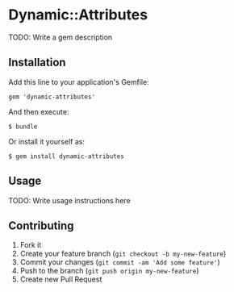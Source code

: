 # Dynamic::Attributes

TODO: Write a gem description

## Installation

Add this line to your application's Gemfile:

    gem 'dynamic-attributes'

And then execute:

    $ bundle

Or install it yourself as:

    $ gem install dynamic-attributes

## Usage

TODO: Write usage instructions here

## Contributing

1. Fork it
2. Create your feature branch (`git checkout -b my-new-feature`)
3. Commit your changes (`git commit -am 'Add some feature'`)
4. Push to the branch (`git push origin my-new-feature`)
5. Create new Pull Request
